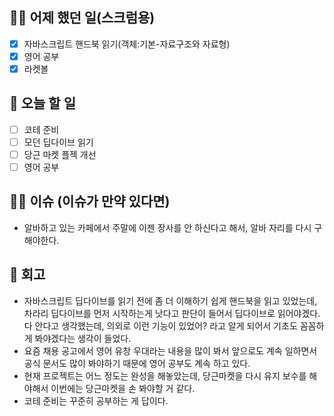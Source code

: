 ## ✍🏻 어제 했던 일(스크럼용)

- [x] 자바스크립트 핸드북 읽기(객체:기본-자료구조와 자료형)
- [x] 영어 공부
- [x] 라켓볼

## 📑 오늘 할 일

- [ ] 코테 준비
- [ ] 모던 딥다이브 읽기
- [ ] 당근 마켓 플젝 개선
- [ ] 영어 공부

## 🙏🏻 이슈 (이슈가 만약 있다면)

- 알바하고 있는 카페에서 주말에 이젠 장사를 안 하신다고 해서, 알바 자리를 다시 구해야한다.

## 💬 회고

- 자바스크립트 딥다이브를 읽기 전에 좀 더 이해하기 쉽게 핸드북을 읽고 있었는데, 차라리 딥다이브를 먼저 시작하는게 낫다고 판단이 들어서 딥다이브로 읽어야겠다. 다 안다고 생각했는데, 의외로 이런 기능이 있었어? 라고 알게 되어서 기초도 꼼꼼하게 봐야겠다는 생각이 들었다.
- 요즘 채용 공고에서 영어 유창 우대라는 내용을 많이 봐서 앞으로도 계속 일하면서 공식 문서도 많이 봐야하기 때문에 영어 공부도 계속 하고 있다.
- 현재 프로젝트는 어느 정도는 완성을 해놓았는데, 당근마켓을 다시 유지 보수를 해야해서 이번에는 당근마켓을 손 봐야할 거 같다.
- 코테 준비는 꾸준히 공부하는 게 답이다.

